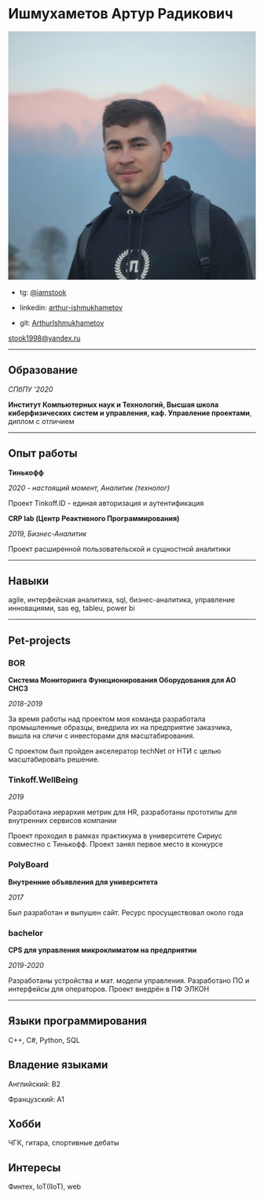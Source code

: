 # Ишмухаметов Артур Радикович

![Arthur Ishmukhametov](/cv/pic.jpg)

* tg: [@iamstook](https://teleg.run/iamstook)

* linkedin: [arthur-ishmukhametov](https://www.linkedin.com/in/arthur-ishmukhametov-2326b1199/)

* git: [ArthurIshmukhametov](https://github.com/ArthurIshmukhametov)

stook1998@yandex.ru

**************************************

## Образование

*СПбПУ '2020*

**Институт Компьютерных наук и Технологий, Высшая школа киберфизических систем и управления, каф. Управление проектами**, диплом с отличием

**************************************

## Опыт работы

**Тинькофф**

*2020 - настоящий момент, Аналитик (технолог)*

Проект Tinkoff.ID - единая авторизация и аутентификация

**CRP lab (Центр Реактивного Программирования)**

*2019, Бизнес-Аналитик*

Проект расширенной пользовательской и сущностной аналитики

**************************************

## Навыки

agile, интерфейсная аналитика, sql, бизнес-аналитика, управление инновациями, sas eg, tableu, power bi

**************************************

## Pet-projects

### BOR

**Система Мониторинга Функционирования Оборудования для АО СНСЗ**

*2018-2019*

За время работы над проектом моя команда разработала промышленные образцы, внедрила их на предприятие заказчика, вышла на спичи с инвесторами для масштабирования.

С проектом был пройден акселератор techNet от НТИ с целью масштабировать решение.

### Tinkoff.WellBeing

*2019*

Разработана иерархия метрик для HR, разработаны прототипы для внутренних сервисов компании

Проект проходил в рамках практикума в университете Сириус совместно с Тинькофф. Проект занял первое место в конкурсе

### PolyBoard

**Внутренние объявления для университета**

*2017*

Был разработан и выпушен сайт. Ресурс просуществовал около года

### bachelor

**CPS для управления микроклиматом на предприятии**

*2019-2020*

Разработаны устройства и мат. модели управления. Разработано ПО и интерфейсы для операторов. Проект внедрён в ПФ ЭЛКОН

**************************************

## Языки программирования

C++, C#, Python, SQL

## Владение языками

Английский: B2

Французский: А1

## Хобби

ЧГК, гитара, спортивные дебаты

## Интересы

Финтех, IoT(IIoT), web

